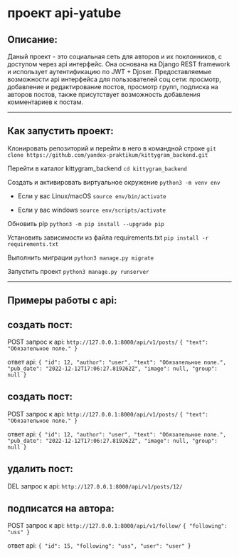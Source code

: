 
# проект api-yatube
## Описание: 

Даный проект - это социальная сеть для авторов и их поклонников, с доступом через api интерфейс.
Она основана на Django REST framework и использует аутентификацию по JWT + Djoser.
Предоставляемые возможности api интерфейса для пользователей соц сети: 
просмотр, добавление и редактирование постов, просмотр групп, подписка на авторов постов,
также присутствует возможность добавления комментариев к постам.

-------------
## Как запустить проект:

Клонировать репозиторий и перейти в него в командной строке
`
git clone https://github.com/yandex-praktikum/kittygram_backend.git
`

Перейти в каталог kittygram_backend
`
cd kittygram_backend
`

Cоздать и активировать виртуальное окружение
`
python3 -m venv env
`

* Если у вас Linux/macOS
    `
    source env/bin/activate
    `

* Если у вас windows
    `
    source env/scripts/activate
    `

Обновить pip
`
python3 -m pip install --upgrade pip
`

Установить зависимости из файла requirements.txt
`
pip install -r requirements.txt
`

Выполнить миграции
`
python3 manage.py migrate
`

Запустить проект
`
python3 manage.py runserver
`

-------------
## Примеры работы с api:

## создать пост:

 POST запрос к api:
`http://127.0.0.1:8000/api/v1/posts/`
`{
    "text": "Обязательное поле."
}`

ответ api:
`{
    "id": 12,
    "author": "user",
    "text": "Обязательное поле.",
    "pub_date": "2022-12-12T17:06:27.819262Z",
    "image": null,
    "group": null
}`

## создать пост:

 POST запрос к api: `http://127.0.0.1:8000/api/v1/posts/`
`{
    "text": "Обязательное поле."
}`

ответ api:
`{
    "id": 12,
    "author": "user",
    "text": "Обязательное поле.",
    "pub_date": "2022-12-12T17:06:27.819262Z",
    "image": null,
    "group": null
}`

## удалить пост:

 DEL  запрос к api: `http://127.0.0.1:8000/api/v1/posts/12/`

## подписатся на автора:
 POST запрос к api: `http://127.0.0.1:8000/api/v1/follow/`
`{
    "following": "uss"
}`

ответ api:
`{
    "id": 15,
    "following": "uss",
    "user": "user"
`}
